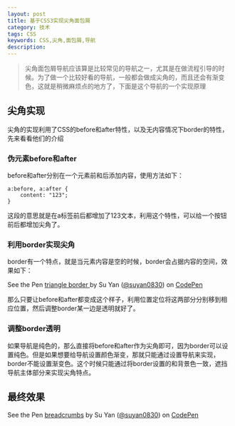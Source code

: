 ```yaml
---
layout: post
title: 基于CSS3实现尖角面包屑
category: 技术
tags: CSS
keywords: CSS,尖角,面包屑,导航
description: 
---
```


> 尖角面包屑导航应该算是比较常见的导航之一，尤其是在做流程引导的时候。为了做一个比较好看的导航，一般都会做成尖角的，而且还会有渐变色，这就是稍微麻烦点的地方了，下面是这个导航的一个实现原理

## 尖角实现
尖角的实现利用了CSS的before和after特性，以及无内容情况下border的特性，先来看看他们的介绍

### 伪元素before和after
before和after分别在一个元素前和后添加内容，使用方法如下：

    a:before, a:after {
        content: "123";
    }

这段的意思就是在a标签前后都增加了123文本，利用这个特性，可以给一个按钮前后都增加尖角了。

### 利用border实现尖角
border有一个特点，就是当元素内容是空的时候，border会占据内容的空间，效果如下：

<p data-height="268" data-theme-id="2930" data-slug-hash="roAtK" data-user="suyan0830" data-default-tab="result" class='codepen'>See the Pen <a href='http://codepen.io/suyan0830/pen/roAtK'>triangle border </a> by Su Yan (<a href='http://codepen.io/suyan0830'>@suyan0830</a>) on <a href='http://codepen.io'>CodePen</a></p>

那么只要让before和after都变成这个样子，利用位置定位将这两部分分别移到相应位置，然后调整border某一边是透明就好了。

### 调整border透明
如果导航是纯色的，那么直接将before和after作为尖角即可，因为border可以设置纯色。但是如果想要给导航设置颜色渐变，那就只能通过设置导航来实现，border不能设置渐变色。这个时候只能通过将border设置的和背景色一致，遮挡导航主体部分来实现尖角特点。
    
## 最终效果

<p data-height="268" data-theme-id="2930" data-slug-hash="uqHCD" data-user="suyan0830" data-default-tab="result" class='codepen'>See the Pen <a href='http://codepen.io/suyan0830/pen/uqHCD'>breadcrumbs</a> by Su Yan (<a href='http://codepen.io/suyan0830'>@suyan0830</a>) on <a href='http://codepen.io'>CodePen</a></p>
